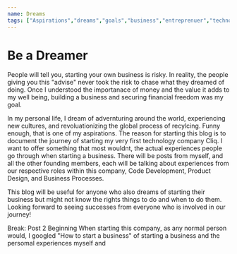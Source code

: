 ```yaml
---
name: Dreams
tags: ["Aspirations","dreams","goals","business","entreprenuer","technology"]
---
```


# Be a Dreamer

People will tell you, starting your own business is risky. In reality, the people giving you this "advise" never took the risk to chase what they dreamed of doing. Once I understood the importanace of money and the value it adds to my well being, building a business and securing financial freedom was my goal.

In my personal life, I dream of advernturing around the world, experiencing new cultures, and revoluationizing the global process of recylcing. Funny enough, that is one of my aspirations. The reason for starting this blog is to document the journey of starting my very first technology company Cliq.  I want to offer something that most wouldnt, the actual experiences people go through when starting a business. There will be posts from myself, and all the other founding members, each will be talking about experiences from our respective roles within this company, Code Development, Product Design, and Business Processes. 

This blog will be useful for anyone who also dreams of starting their business but might not know the rights things to do and when to do them. Looking forward to seeing successes from everyone who is involved in our journey! 


Break: Post 2 Beginning
When starting this company, as any normal person would, I googled "How to start a business" of starting a business and the persomal experiences myself and
